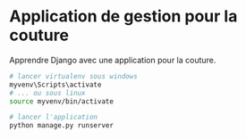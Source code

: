 # Application de gestion pour la couture

Apprendre Django avec une application pour la couture.

```bash
# lancer virtualenv sous windows
myvenv\Scripts\activate
# ... ou sous linux
source myvenv/bin/activate

# lancer l'application
python manage.py runserver
```

